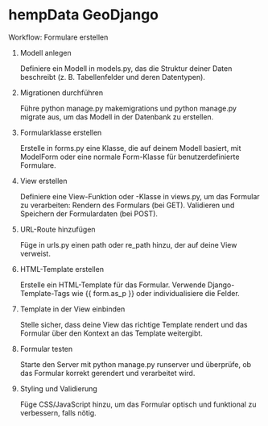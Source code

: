 # hempData GeoDjango
 
Workflow: Formulare erstellen

1. Modell anlegen

    Definiere ein Modell in models.py, das die Struktur deiner Daten beschreibt (z. B. Tabellenfelder und deren Datentypen).

2. Migrationen durchführen

    Führe python manage.py makemigrations und python manage.py migrate aus, um das Modell in der Datenbank zu erstellen.

3. Formularklasse erstellen

    Erstelle in forms.py eine Klasse, die auf deinem Modell basiert, mit ModelForm oder eine normale Form-Klasse für benutzerdefinierte Formulare.

4. View erstellen

    Definiere eine View-Funktion oder -Klasse in views.py, um das Formular zu verarbeiten:
        Rendern des Formulars (bei GET).
        Validieren und Speichern der Formulardaten (bei POST).

5. URL-Route hinzufügen

    Füge in urls.py einen path oder re_path hinzu, der auf deine View verweist.

6. HTML-Template erstellen

    Erstelle ein HTML-Template für das Formular. Verwende Django-Template-Tags wie {{ form.as_p }} oder individualisiere die Felder.

7. Template in der View einbinden

    Stelle sicher, dass deine View das richtige Template rendert und das Formular über den Kontext an das Template weitergibt.

8. Formular testen

    Starte den Server mit python manage.py runserver und überprüfe, ob das Formular korrekt gerendert und verarbeitet wird.

9. Styling und Validierung

    Füge CSS/JavaScript hinzu, um das Formular optisch und funktional zu verbessern, falls nötig.

